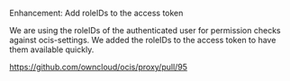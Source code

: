 Enhancement: Add roleIDs to the access token

We are using the roleIDs of the authenticated user for permission checks against ocis-settings. We added the roleIDs to the access token to have them available quickly.

<https://github.com/owncloud/ocis/proxy/pull/95>
